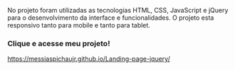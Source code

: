No projeto foram utilizadas as tecnologias HTML, CSS, JavaScript e jQuery para o desenvolvimento da interface e funcionalidades. O projeto esta responsivo tanto para mobile e tanto para tablet.

### Clique e acesse meu projeto!

https://messiaspichaujr.github.io/Landing-page-jquery/
